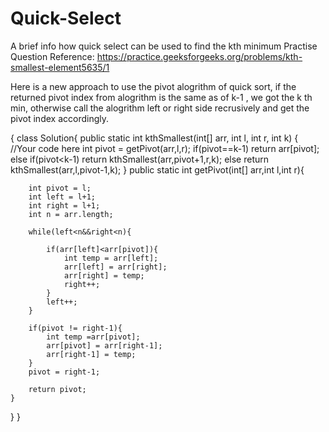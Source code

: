 # Quick-Select
A brief info how quick select can be used to find the kth minimum
Practise Question Reference:
https://practice.geeksforgeeks.org/problems/kth-smallest-element5635/1

Here is a new approach to use the pivot alogrithm of quick sort, if the returned pivot index from alogrithm is the same as of k-1 , we  got the k th min, otherwise call the alogrithm left or right side recrusively and get the pivot index accordingly.

{
class Solution{
    public static int kthSmallest(int[] arr, int l, int r, int k) 
    { 
        //Your code here
        int pivot = getPivot(arr,l,r);
        if(pivot==k-1)
         return arr[pivot];
        else if(pivot<k-1)
         return kthSmallest(arr,pivot+1,r,k);
        else
         return kthSmallest(arr,l,pivot-1,k);
    }
    public static int getPivot(int[] arr,int l,int r){
        
        int pivot = l;
        int left = l+1;
        int right = l+1;
        int n = arr.length;
        
        while(left<n&&right<n){
            
            if(arr[left]<arr[pivot]){
                int temp = arr[left];
                arr[left] = arr[right];
                arr[right] = temp;
                right++;
            }
            left++;
        }
        
        if(pivot != right-1){
            int temp =arr[pivot];
            arr[pivot] = arr[right-1];
            arr[right-1] = temp;
        }
        pivot = right-1;
        
        return pivot;
    }
}
}
